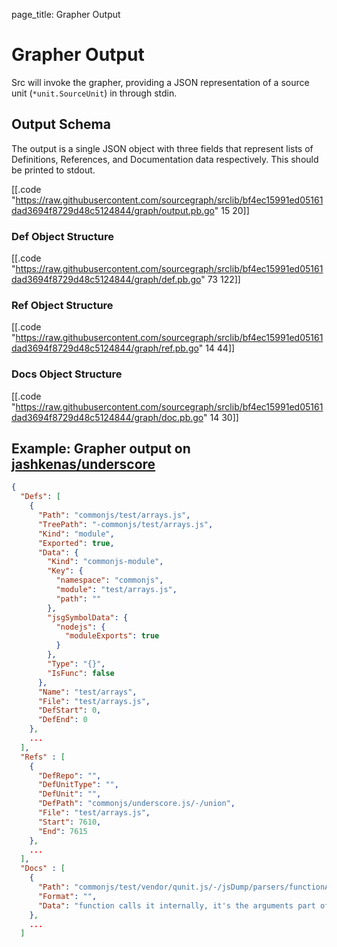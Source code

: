 page_title: Grapher Output

# Grapher Output

Src will invoke the grapher, providing a JSON representation of a source unit (`*unit.SourceUnit`)
in through stdin.

## Output Schema

The output is a single JSON object with three fields that represent lists of
Definitions, References, and Documentation data respectively. This should be printed to stdout.

[[.code "https://raw.githubusercontent.com/sourcegraph/srclib/bf4ec15991ed05161dad3694f8729d48c5124844/graph/output.pb.go" 15 20]]

### Def Object Structure
[[.code "https://raw.githubusercontent.com/sourcegraph/srclib/bf4ec15991ed05161dad3694f8729d48c5124844/graph/def.pb.go" 73 122]]

### Ref Object Structure
[[.code "https://raw.githubusercontent.com/sourcegraph/srclib/bf4ec15991ed05161dad3694f8729d48c5124844/graph/ref.pb.go" 14 44]]

### Docs Object Structure
[[.code "https://raw.githubusercontent.com/sourcegraph/srclib/bf4ec15991ed05161dad3694f8729d48c5124844/graph/doc.pb.go" 14 30]]

## Example: Grapher output on [jashkenas/underscore](https://github.com/jashkenas/underscore)
```json
{
  "Defs": [
    {
      "Path": "commonjs/test/arrays.js",
      "TreePath": "-commonjs/test/arrays.js",
      "Kind": "module",
      "Exported": true,
      "Data": {
        "Kind": "commonjs-module",
        "Key": {
          "namespace": "commonjs",
          "module": "test/arrays.js",
          "path": ""
        },
        "jsgSymbolData": {
          "nodejs": {
            "moduleExports": true
          }
        },
        "Type": "{}",
        "IsFunc": false
      },
      "Name": "test/arrays",
      "File": "test/arrays.js",
      "DefStart": 0,
      "DefEnd": 0
    },
    ...
  ],
  "Refs" : [
    {
      "DefRepo": "",
      "DefUnitType": "",
      "DefUnit": "",
      "DefPath": "commonjs/underscore.js/-/union",
      "File": "test/arrays.js",
      "Start": 7610,
      "End": 7615
    },
    ...
  ],
  "Docs" : [
    {
      "Path": "commonjs/test/vendor/qunit.js/-/jsDump/parsers/functionArgs",
      "Format": "",
      "Data": "function calls it internally, it's the arguments part of the function"
    },
    ...
  ]
```
